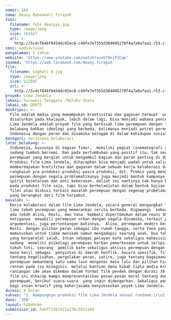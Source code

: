 ```yaml
---
nomor: 160
nama: Deasy Rahmawati Tirayoh
foto:
  filename: foto deasyyy.jpg
  type: image/jpeg
  size: 102627
  url: >-
    http://5c4cf848f6454dc02ec8-c49fe7e7355d384845270f4a7a0a7aa1.r53.cf2.rackcdn.com/14c075d3-f901-4e93-946b-847e6d76bfde/foto%20deasyyy.jpg
seni: audiovisual
pengalaman: 5 tahun
website: 'https://www.youtube.com/watch?v=xVf8njPJCqw'
sosmed: 'https://web.facebook.com/deasy.tirayoh'
file:
  filename: kaghati 8.jpg
  type: image/jpeg
  size: 122887
  url: >-
    http://5c4cf848f6454dc02ec8-c49fe7e7355d384845270f4a7a0a7aa1.r53.cf2.rackcdn.com/50e84769-5db7-4fbc-a686-9094932ef18b/kaghati%208.jpg
proyek: Lima Jendela
lokasi: Sulawesi Tenggara /Maluku Utara
lokasi_id: Q5075
deskripsi: >-
  Film adalah media yang memampukan kreativitas dan gagasan termuat  untuk
  disalurkan pada khalayak, lebih dalam lagi, bisa menjadi wahana pencerahan. 
  Lima Jendela adalah proyek film yang berkisah lima perempuan dengan latar
  belakang bahkan ideologi yang berbeda, kelimanya menjadi potret perempuan
  Indonesia dengan peran dan dinamika beragam di dalam kehidupan sosialnya.  
kategori: kerjasama_kolaborasi
latar_belakang: >-
  Indonesia, kususnya di bagian Timur,  memiliki pegiat cinematografi yang
  sedang tumbuh bersemi. Dan pada pertumbuhan yang positif itu, tak sedikit
  perempuan yang bergiat untuk mengambil bagian dan peran penting di dalamnya.
  Produksi film Lima Jendela, diharapkan bisa menjadi wadah untuk saling
  memberdayakan kretifitas dan gagasan dalam sebuah kerja kolaborasi dalam
  rangkaian pra produksi-produksi-pasca produksi, dst. Premis yang mengangkat
  perempuan dengan segala problematikanya juga menjadi bentuk kampanye tentang
  spirit kesetaraan dan anti kekerasan. Geliat ini nantinya tak hanya berhenti
  pada produksi film saja, tapi bisa berkelanjutan dalam bentuk kajian (bedah
  film) atau diskusi terkait masalah perempuan dengan segenap probelamatikanya,
  yang berangkat dari film tersebut.
masalah: >-
  Kerja kolaborasi dalam film Lima Jendela, secara general mengangkat fragmen
  lima tokoh perempuan yang memerankan cerita berbeda. Digawangi  sebuah kafe,
  ada tokoh Alina, Resti, dan Yana  kembali dipertemukan dalam reuni SMA. Peran
  ketiganya  mewakili perempuan urban dengan segala dinamika, terkait paradigma,
  argumentasi, juga pertentangan batinnya.  Alina, perempuan modern berkarir,
  Resti  dengan pilihan peran sebagai ibu rumah tangga, serta Yana yang
  memutuskan untuk tidak menikah namun mengadopsi seorang anak. Dua tokoh lain
  yang berparalel ialah, Intan sebagai pelayan kafe sekaligus mahasisiwi  yang
  sedang  meneliti psikologi perempuan korban pemerkosaan untuk skripsinya, juga
  tokoh Tuti, seorang  pemilik kafe sekaligus aktivis perempuan dengan histori
  masa kecil sebagai  penyintas di daerah konflik. Secara spesifik, film ini
  tentang kegelisahan, pergolakan peran, satire, juga tentang bagaimana sesama
  perempuan memandang satu sama lain mengenai masa lalu dan pilihan hidup yang
  rentan pada isu misoginis. melalui bantuan dana hibah Cipta media Kreatif,
  rancangan ide akan dikemas dalam format film pendek dengan durasi 30 menit,
  film ini diharap mampu mempresentasikan pesan-pesan moral tentang dunia
  perempuan, berikut suara-suara  yang ingin didengarkan. Sekaligus pemberdayaan
  bagi insan kreatif yang bekerjasama menyukseskan poyek Lima Jendela.
durasi: 8 bulan
sukses: "1. Rampungnya produksi film Lima Jendela sesuai rundown.\r\n2. Pemberdayaan profesi dan gagasan.\r\n3. Melangsungkan diskusi terkait proses produksi serta  isu-isu perempuan yang diangkat dalam film.\r\n"
dana: '350'
layout: hibahcme
submission_id: 5a6ff12b1921a17bc293318d
---
```


